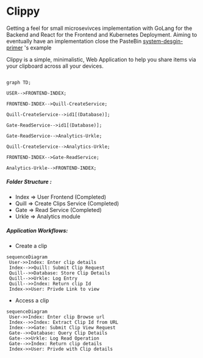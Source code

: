 # Clippy
Getting a feel for small microsevivces implementation with GoLang for the Backend and React for the Frontend and Kubernetes Deployment.
Aiming to eventually have an implementation close the PasteBin [system-desgin-primer](https://github.com/donnemartin/system-design-primer/blob/master/solutions/system_design/pastebin/README.md#design-pastebincom-or-bitly) 's example

Clippy is a simple, minimalistic, Web Application to help you share items via your clipboard across all your devices.
```mermaid

graph TD;

USER-->FRONTEND-INDEX;

FRONTEND-INDEX-->Quill-CreateService;

Quill-CreateService-->id1[(Database)];

Gate-ReadService-->id1[(Database)];

Gate-ReadService-->Analytics-Urkle;

Quill-CreateService-->Analytics-Urkle;

FRONTEND-INDEX-->Gate-ReadService;

Analytics-Urkle-->FRONTEND-INDEX;

```
##### Folder Structure :
- Index => User Frontend (Completed)
- Quill => Create Clips Service (Completed)
- Gate => Read Service (Completed)
- Urkle => Analytics module

##### Application Workflows:
- Create a clip
```mermaid
sequenceDiagram  
 User->>Index: Enter clip details   
 Index-->>Quill: Submit Clip Request
 Quill-->>Database: Store Clip Details
 Quill-->>Urkle: Log Entry
 Quill-->>Index: Return clip Id
 Index->>User: Privde Link to view  
```
- Access a clip
```mermaid
sequenceDiagram  
 User->>Index: Enter clip Browse url 
 Index-->>Index: Extract Clip Id from URL
 Index-->>Gate: Submit Clip View Request
 Gate-->>Database: Query Clip Details
 Gate-->>Urkle: Log Read Operation
 Gate-->>Index: Return clip details
 Index->>User: Privde with Clip details  
```